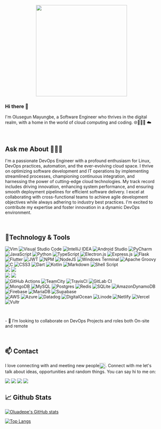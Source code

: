 <div id="header" align="center">
  <img src="https://media.giphy.com/media/RbDKaczqWovIugyJmW/giphy.gif" width="300"/>
</div>

### Hi there 👋
<p>
<article class="markdown-body entry-content container-lg f5" itemprop="text"> I'm Olusegun Mayungbe, a Software Engineer who thrives in the digital realm, with a home in the world of cloud computing and coding. 🌐👨🏿‍💻 ☁️
</p>

<br>

## Ask me About 🙋🏾‍♂️ 
I'm a passionate DevOps Engineer with a profound enthusiasm for Linux, DevOps practices, automation, and the ever-evolving cloud space. I thrive on optimizing software development and IT operations by implementing streamlined processes, championing continuous integration, and harnessing the power of cutting-edge cloud technologies. My track record includes driving innovation, enhancing system performance, and ensuring smooth deployment pipelines for efficient software delivery. I excel at collaborating with cross-functional teams to achieve agile development objectives while always adhering to industry best practices. I'm excited to contribute my expertise and foster innovation in a dynamic DevOps environment.

<br>

## 🔧Technology & Tools

![Vim](https://img.shields.io/badge/VIM-%2311AB00.svg?style=for-the-badge&logo=vim&logoColor=white)
![Visual Studio Code](https://img.shields.io/badge/Visual%20Studio%20Code-0078d7.svg?style=for-the-badge&logo=visual-studio-code&logoColor=white)
![IntelliJ IDEA](https://img.shields.io/badge/IntelliJIDEA-000000.svg?style=for-the-badge&logo=intellij-idea&logoColor=white)
![Android Studio](https://img.shields.io/badge/Android%20Studio-3DDC84.svg?style=for-the-badge&logo=android-studio&logoColor=white)
![PyCharm](https://img.shields.io/badge/pycharm-143?style=for-the-badge&logo=pycharm&logoColor=black&color=black&labelColor=green)
<br>
![JavaScript](https://img.shields.io/badge/javascript-%23323330.svg?style=for-the-badge&logo=javascript&logoColor=%23F7DF1E)
![Python](https://img.shields.io/badge/python-3670A0?style=for-the-badge&logo=python&logoColor=ffdd54)
![TypeScript](https://img.shields.io/badge/typescript-%23007ACC.svg?style=for-the-badge&logo=typescript&logoColor=white)
![Electron.js](https://img.shields.io/badge/Electron-191970?style=for-the-badge&logo=Electron&logoColor=white)
![Express.js](https://img.shields.io/badge/express.js-%23404d59.svg?style=for-the-badge&logo=express&logoColor=%2361DAFB)
![Flask](https://img.shields.io/badge/flask-%23000.svg?style=for-the-badge&logo=flask&logoColor=white)
![Flutter](https://img.shields.io/badge/Flutter-%2302569B.svg?style=for-the-badge&logo=Flutter&logoColor=white)
![JWT](https://img.shields.io/badge/JWT-black?style=for-the-badge&logo=JSON%20web%20tokens)
![NPM](https://img.shields.io/badge/NPM-%23CB3837.svg?style=for-the-badge&logo=npm&logoColor=white)
![NodeJS](https://img.shields.io/badge/node.js-6DA55F?style=for-the-badge&logo=node.js&logoColor=white)
![Windows Terminal](https://img.shields.io/badge/Windows%20Terminal-%234D4D4D.svg?style=for-the-badge&logo=windows-terminal&logoColor=white)
![Apache Groovy](https://img.shields.io/badge/Apache%20Groovy-4298B8.svg?style=for-the-badge&logo=Apache+Groovy&logoColor=white)
![C](https://img.shields.io/badge/c-%2300599C.svg?style=for-the-badge&logo=c&logoColor=white)
![CSS3](https://img.shields.io/badge/css3-%231572B6.svg?style=for-the-badge&logo=css3&logoColor=white)
![Dart](https://img.shields.io/badge/dart-%230175C2.svg?style=for-the-badge&logo=dart&logoColor=white)
![Kotlin](https://img.shields.io/badge/kotlin-%237F52FF.svg?style=for-the-badge&logo=kotlin&logoColor=white)
![Markdown](https://img.shields.io/badge/markdown-%23000000.svg?style=for-the-badge&logo=markdown&logoColor=white)
![Shell Script](https://img.shields.io/badge/shell_script-%23121011.svg?style=for-the-badge&logo=gnu-bash&logoColor=white)
<br>
![](https://img.shields.io/badge/Library-React-informational?style=flat&logo=react&logoColor=white&color=6aa6f8)
![](https://img.shields.io/badge/Library-Ethers%20JS-informational?style=flat&logo=ethereum&logoColor=white&color=cc338b)
<br>
![](https://img.shields.io/badge/Framework-TailwindCSS-informational?style=flat&logo=tailwindCSS&logoColor=white&color=cc338b)
![](https://img.shields.io/badge/Framework-Bootstrap5-informational?style=flat&logo=bootstrap&logoColor=white&color=6aa6f8)
<br>
![GitHub Actions](https://img.shields.io/badge/github%20actions-%232671E5.svg?style=for-the-badge&logo=githubactions&logoColor=white)
![TeamCity](https://img.shields.io/badge/teamcity-000000.svg?style=for-the-badge&logo=teamcity&logoColor=white)
![TravisCI](https://img.shields.io/badge/travis%20ci-%232B2F33.svg?style=for-the-badge&logo=travis&logoColor=white)
![GitLab CI](https://img.shields.io/badge/gitlab%20ci-%23181717.svg?style=for-the-badge&logo=gitlab&logoColor=white)
<br>
![MongoDB](https://img.shields.io/badge/MongoDB-%234ea94b.svg?style=for-the-badge&logo=mongodb&logoColor=white)
![MySQL](https://img.shields.io/badge/mysql-%2300f.svg?style=for-the-badge&logo=mysql&logoColor=white)
![Postgres](https://img.shields.io/badge/postgres-%23316192.svg?style=for-the-badge&logo=postgresql&logoColor=white)
![Redis](https://img.shields.io/badge/redis-%23DD0031.svg?style=for-the-badge&logo=redis&logoColor=white)
![SQLite](https://img.shields.io/badge/sqlite-%2307405e.svg?style=for-the-badge&logo=sqlite&logoColor=white)
![AmazonDynamoDB](https://img.shields.io/badge/Amazon%20DynamoDB-4053D6?style=for-the-badge&logo=Amazon%20DynamoDB&logoColor=white)
![Firebase](https://img.shields.io/badge/Firebase-039BE5?style=for-the-badge&logo=Firebase&logoColor=white)
![MariaDB](https://img.shields.io/badge/MariaDB-003545?style=for-the-badge&logo=mariadb&logoColor=white)
![Supabase](https://img.shields.io/badge/Supabase-3ECF8E?style=for-the-badge&logo=supabase&logoColor=white)
<br>
![AWS](https://img.shields.io/badge/AWS-%23FF9900.svg?style=for-the-badge&logo=amazon-aws&logoColor=white)
![Azure](https://img.shields.io/badge/azure-%230072C6.svg?style=for-the-badge&logo=microsoftazure&logoColor=white)
![Datadog](https://img.shields.io/badge/datadog-%23632CA6.svg?style=for-the-badge&logo=datadog&logoColor=white)
![DigitalOcean](https://img.shields.io/badge/DigitalOcean-%230167ff.svg?style=for-the-badge&logo=digitalOcean&logoColor=white)
![Linode](https://img.shields.io/badge/linode-00A95C?style=for-the-badge&logo=linode&logoColor=white)
![Netlify](https://img.shields.io/badge/netlify-%23000000.svg?style=for-the-badge&logo=netlify&logoColor=#00C7B7)
![Vercel](https://img.shields.io/badge/vercel-%23000000.svg?style=for-the-badge&logo=vercel&logoColor=white)
![Vultr](https://img.shields.io/badge/Vultr-007BFC.svg?style=for-the-badge&logo=vultr)

<br>

<p>
- 👯 I’m looking to collaborate on DevOps Projects and roles both On-site and remote
<p>
</br>

## 📫 Contact

I love connecting with and meeting new people<img src="assets/blob-sunglasses.gif" alt="" style="width: 20px; height: 20px; vertical-align: middle;">. Connect with me let's talk about ideas, opportunities and random things. You can say hi to me on:

<a href="https://www.linkedin.com/in/molusegun"><img src="https://img.shields.io/badge/Olusegun Mayungbe-informational?style=flat&logo=linkedin&logoColor=white&color=cc338b"></a>
<a href="https://github.com/oluadepe"><img src="https://badgen.net/badge/icon/github?icon=github&label"></a>
<a href="https://twitter.com/mayour26"><img src="https://img.shields.io/badge/@mayour26-informational?style=flat&logo=twitter&logoColor=white&color=cc338b"></a>
<a href="mailto:oluwaseun001@gmail.com"><img src="https://img.shields.io/badge/oluwaseun001@gmail.com-informational?style=flat&logo=gmail&logoColor=white&color=6aa6f8"></a>

## 📈 Github Stats

[![Oluadepe's GitHub stats](https://github-readme-stats.vercel.app/api?username=oluadepe)](https://github.com/oluadepe/github-readme-stats)

[![Top Langs](https://github-readme-stats.vercel.app/api/top-langs/?username=oluadepe&layout=compact&hide=c&langs_count=6)](https://github.com/oluadepe/github-readme-stats)



<!--
**Oluadepe/Oluadepe** is a ✨ _special_ ✨ repository because its `README.md` (this file) appears on your GitHub profile.


Here are some ideas to get you started:

- 🔭 I’m currently working on ...
- 🌱 I’m currently learning ...
- 👯 I’m looking to collaborate on ...
- 🤔 I’m looking for help with ...
- 💬 Ask me about ...
- 📫 How to reach me: ...
- 😄 Pronouns: ...
- ⚡ Fun fact: ...
-->